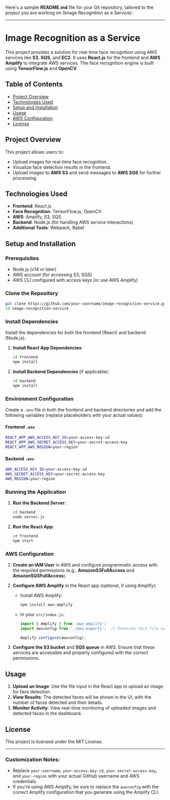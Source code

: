 Here's a sample **README.md** file for your Git repository, tailored to the project you are working on (Image Recognition as a Service):

---

# Image Recognition as a Service

This project provides a solution for real-time face recognition using AWS services like **S3**, **SQS**, and **EC2**. It uses **React.js** for the frontend and **AWS Amplify** to integrate AWS services. The face recognition engine is built using **TensorFlow.js** and **OpenCV**.

## Table of Contents
- [Project Overview](#project-overview)
- [Technologies Used](#technologies-used)
- [Setup and Installation](#setup-and-installation)
- [Usage](#usage)
- [AWS Configuration](#aws-configuration)
- [License](#license)

## Project Overview

This project allows users to:
- Upload images for real-time face recognition.
- Visualize face detection results in the frontend.
- Upload images to **AWS S3** and send messages to **AWS SQS** for further processing.

## Technologies Used

- **Frontend**: React.js
- **Face Recognition**: TensorFlow.js, OpenCV
- **AWS**: Amplify, S3, SQS
- **Backend**: Node.js (for handling AWS service interactions)
- **Additional Tools**: Webpack, Babel

## Setup and Installation

### Prerequisites

- Node.js (v14 or later)
- AWS account (for accessing S3, SQS)
- AWS CLI configured with access keys (or use AWS Amplify)

### Clone the Repository

```bash
git clone https://github.com/your-username/image-recognition-service.git
cd image-recognition-service
```

### Install Dependencies

Install the dependencies for both the frontend (React) and backend (Node.js).

1. **Install React App Dependencies**:

   ```bash
   cd frontend
   npm install
   ```

2. **Install Backend Dependencies** (if applicable):

   ```bash
   cd backend
   npm install
   ```

### Environment Configuration

Create a `.env` file in both the frontend and backend directories and add the following variables (replace placeholders with your actual values):

#### Frontend `.env`

```bash
REACT_APP_AWS_ACCESS_KEY_ID=your-access-key-id
REACT_APP_AWS_SECRET_ACCESS_KEY=your-secret-access-key
REACT_APP_AWS_REGION=your-region
```

#### Backend `.env`

```bash
AWS_ACCESS_KEY_ID=your-access-key-id
AWS_SECRET_ACCESS_KEY=your-secret-access-key
AWS_REGION=your-region
```

### Running the Application

1. **Run the Backend Server**:

   ```bash
   cd backend
   node server.js
   ```

2. **Run the React App**:

   ```bash
   cd frontend
   npm start
   ```

### AWS Configuration

1. **Create an IAM User** in AWS and configure programmatic access with the required permissions (e.g., **AmazonS3FullAccess** and **AmazonSQSFullAccess**).
2. **Configure AWS Amplify** in the React app (optional, if using Amplify):

   - Install AWS Amplify:
     ```bash
     npm install aws-amplify
     ```
   - In your `src/index.js`:
     ```javascript
     import { Amplify } from 'aws-amplify';
     import awsconfig from './aws-exports';  // Generate this file using Amplify CLI

     Amplify.configure(awsconfig);
     ```

3. **Configure the S3 bucket** and **SQS queue** in AWS. Ensure that these services are accessible and properly configured with the correct permissions.

## Usage

1. **Upload an Image**: Use the file input in the React app to upload an image for face detection.
2. **View Results**: The detected faces will be shown in the UI, with the number of faces detected and their details.
3. **Monitor Activity**: View real-time monitoring of uploaded images and detected faces in the dashboard.

## License

This project is licensed under the MIT License.

---

### Customization Notes:

- Replace `your-username`, `your-access-key-id`, `your-secret-access-key`, and `your-region` with your actual GitHub username and AWS credentials.
- If you're using AWS Amplify, be sure to replace the `awsconfig` with the correct Amplify configuration that you generate using the Amplify CLI.
